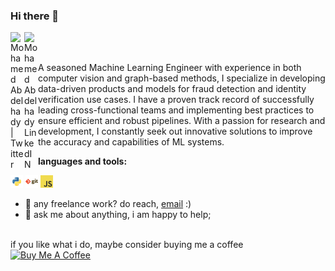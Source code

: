 ### Hi there 👋

<a href="https://twitter.com/adelizer0">
  <img align="left" alt="Mohamed Abdelhady | Twitter" width="22px" src="https://raw.githubusercontent.com/peterthehan/peterthehan/master/assets/twitter.svg" />
</a>
<a href="https://www.linkedin.com/in/maabdelhady/">
  <img align="left" alt="Mohamed Abdelhady LinkedIN" width="22px" src="https://raw.githubusercontent.com/peterthehan/peterthehan/master/assets/linkedin.svg" />
</a>
<br>
<br>

A seasoned Machine Learning Engineer with experience in both computer vision and graph-based methods, I specialize in developing data-driven products and models for fraud detection and identity verification use cases. I have a proven track record of successfully leading cross-functional teams and implementing best practices to ensure efficient and robust pipelines. With a passion for research and development, I constantly seek out innovative solutions to improve the accuracy and capabilities of ML systems.

**languages and tools:**  


<code><img height="20" src="https://raw.githubusercontent.com/github/explore/80688e429a7d4ef2fca1e82350fe8e3517d3494d/topics/python/python.png"></code>
<code><img height="20" src="https://raw.githubusercontent.com/github/explore/80688e429a7d4ef2fca1e82350fe8e3517d3494d/topics/git/git.png"></code>
<code><img height="20" src="https://raw.githubusercontent.com/github/explore/80688e429a7d4ef2fca1e82350fe8e3517d3494d/topics/javascript/javascript.png"></code>

- 💼 any freelance work? do reach, [email](mailto:m.adel.abdelhady@gmail.com) :)
- 💬 ask me about anything, i am happy to help;

<br>
if you like what i do, maybe consider buying me a coffee
<a href="https://www.buymeacoffee.com/madelabdelhady" target="_blank"><img src="https://cdn.buymeacoffee.com/buttons/v2/default-red.png" alt="Buy Me A Coffee" width="150" ></a>

<!--
**adelizer/adelizer** is a ✨ _special_ ✨ repository because its `README.md` (this file) appears on your GitHub profile.

Here are some ideas to get you started:

- 🔭 I’m currently working on ...
- 🌱 I’m currently learning ...
- 👯 I’m looking to collaborate on ...
- 🤔 I’m looking for help with ...
- 💬 Ask me about ...
- 📫 How to reach me: ...
- 😄 Pronouns: ...
- ⚡ Fun fact: ...
-->
